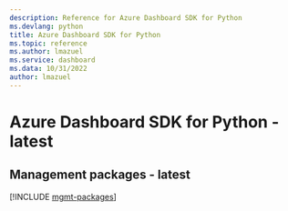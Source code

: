 ```yaml
---
description: Reference for Azure Dashboard SDK for Python
ms.devlang: python
title: Azure Dashboard SDK for Python
ms.topic: reference
ms.author: lmazuel
ms.service: dashboard
ms.data: 10/31/2022
author: lmazuel
---
```

# Azure Dashboard SDK for Python - latest

## Management packages - latest
[!INCLUDE [mgmt-packages](dashboard-mgmt-index.md)]